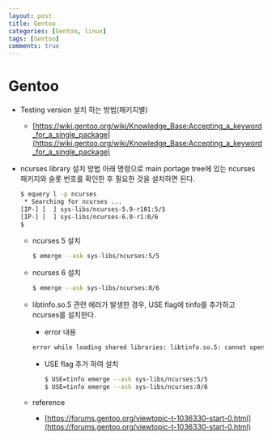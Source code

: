 ```yaml
---
layout: post
title: Gentoo
categories: [Gentoo, linux]
tags: [Gentoo]
comments: true
---
```


# Gentoo
* Testing version 설치 하는 방법(패키지별)
  * [https://wiki.gentoo.org/wiki/Knowledge_Base:Accepting_a_keyword_for_a_single_package](https://wiki.gentoo.org/wiki/Knowledge_Base:Accepting_a_keyword_for_a_single_package)
* ncurses library 설치 방법
 아래 명령으로 main portage tree에 있는 ncurses 패키지와 슬롯 번호를 확인한 후
 필요한 것을 설치하면 된다.

    ```bash
    $ equery l -p ncurses
     * Searching for ncurses ...
    [IP-] [  ] sys-libs/ncurses-5.9-r101:5/5
    [IP-] [  ] sys-libs/ncurses-6.0-r1:0/6
    $
    ```

  * ncurses 5 설치

    ```bash
    $ emerge --ask sys-libs/ncurses:5/5
    ```

  * ncurses 6 설치

    ```bash
    $ emerge --ask sys-libs/ncurses:0/6
    ```

  * libtinfo.so.5 관련 에러가 발생한 경우, USE flag에 tinfo를 추가하고 ncurses를 설치한다.
    * error 내용
    ```bash
    error while loading shared libraries: libtinfo.so.5: cannot open shared object file: No such file or directory
    ```
    * USE flag 추가 하여 설치
        ```bash
        $ USE=tinfo emerge --ask sys-libs/ncurses:5/5
        $ USE=tinfo emerge --ask sys-libs/ncurses:0/6
        ```


  * reference
    * [https://forums.gentoo.org/viewtopic-t-1036330-start-0.html](https://forums.gentoo.org/viewtopic-t-1036330-start-0.html)



